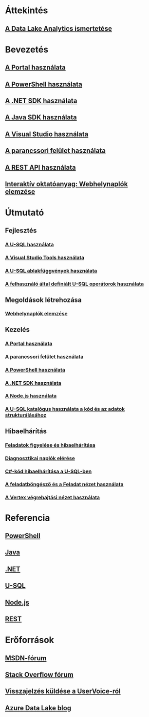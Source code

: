 # Áttekintés
## [A Data Lake Analytics ismertetése](data-lake-analytics-overview.md)

# Bevezetés
## [A Portal használata](data-lake-analytics-get-started-portal.md)
## [A PowerShell használata](data-lake-analytics-get-started-powershell.md)
## [A .NET SDK használata](data-lake-analytics-get-started-net-sdk.md)
## [A Java SDK használata](data-lake-analytics-get-started-java-sdk.md)
## [A Visual Studio használata](data-lake-analytics-data-lake-tools-get-started.md)
## [A parancssori felület használata](data-lake-analytics-get-started-cli.md)
## [A REST API használata](data-lake-analytics-get-started-rest-api.md)
## [Interaktív oktatóanyag: Webhelynaplók elemzése](data-lake-analytics-use-interactive-tutorials.md)

# Útmutató
## Fejlesztés
### [A U-SQL használata](data-lake-analytics-u-sql-get-started.md)
### [A Visual Studio Tools használata](data-lake-analytics-data-lake-tools-get-started.md)
### [A U-SQL ablakfüggvények használata](data-lake-analytics-use-window-functions.md)
### [A felhasználó által definiált U-SQL operátorok használata](data-lake-analytics-u-sql-develop-user-defined-operators.md)

## Megoldások létrehozása
### [Webhelynaplók elemzése](data-lake-analytics-analyze-weblogs.md)

## Kezelés
### [A Portal használata](data-lake-analytics-manage-use-portal.md)
### [A parancssori felület használata](data-lake-analytics-manage-use-cli.md)
### [A PowerShell használata](data-lake-analytics-manage-use-powershell.md)
### [A .NET SDK használata](data-lake-analytics-manage-use-dotnet-sdk.md)
### [A Node.js használata](data-lake-analytics-manage-use-nodejs.md)
### [A U-SQL katalógus használata a kód és az adatok strukturálásához](data-lake-analytics-use-u-sql-catalog.md)

## Hibaelhárítás
### [Feladatok figyelése és hibaelhárítása](data-lake-analytics-monitor-and-troubleshoot-jobs-tutorial.md)
### [Diagnosztikai naplók elérése](data-lake-analytics-diagnostic-logs.md)
### [C#-kód hibaelhárítása a U-SQL-ben](data-lake-analytics-debug-u-sql-jobs.md)
### [A feladatböngésző és a Feladat nézet használata](data-lake-analytics-data-lake-tools-view-jobs.md)
### [A Vertex végrehajtási nézet használata](data-lake-analytics-data-lake-tools-use-vertex-execution-view.md)

# Referencia

## [PowerShell](/powershell/resourcemanager/)
## [Java](/java/api/)
## [.NET](https://docs.microsoft.com/dotnet/api)
## [U-SQL](https://msdn.microsoft.com/library/azure/mt591959(Azure.100))
## [Node.js](https://www.npmjs.com/package/azure-arm-datalake-analytics)
## [REST](/rest/api/datalakeanalytics/)

# Erőforrások
## [MSDN-fórum](https://social.msdn.microsoft.com/Forums/home?forum=AzureDataLake)
## [Stack Overflow fórum](http://stackoverflow.com/questions/tagged/azure-data-lake)
## [Visszajelzés küldése a UserVoice-ról](https://feedback.azure.com/forums/327234-data-lake)
## [Azure Data Lake blog](https://blogs.msdn.microsoft.com/azuredatalake/)


<!--HONumber=Nov16_HO2-->


